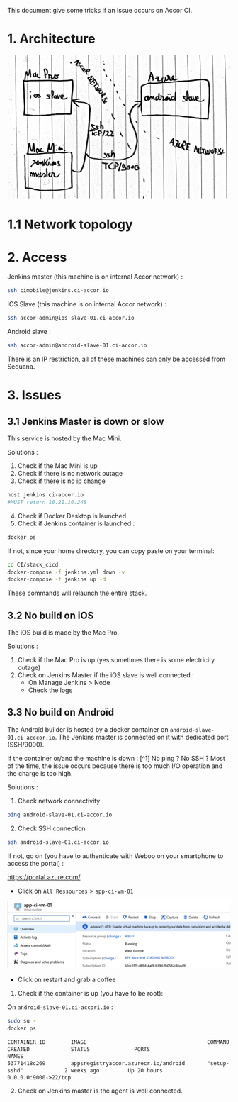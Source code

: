 This document give some tricks if an issue occurs on Accor CI.

# 1. Architecture

![Apps CI-Accor](/assets/ci-net.jpg "Basic network architecture")

# 1.1 Network topology



# 2. Access

Jenkins master (this machine is on internal Accor network) : 

```bash
ssh cimobile@jenkins.ci-accor.io
```

IOS Slave (this machine is on internal Accor network) : 

```bash
ssh accor-admin@ios-slave-01.ci-accor.io
```

Android slave :

```bash
ssh accor-admin@android-slave-01.ci-accor.io
```

There is an IP restriction, all of these machines can only be accessed from Sequana.

# 3. Issues

## 3.1 Jenkins Master is down or slow

This service is hosted by the Mac Mini.

Solutions :

1. Check if the Mac Mini is up
2. Check if there is no network outage
3. Check if there is no ip change

```bash
host jenkins.ci-accor.io
#MUST return 10.21.10.248
```

4. Check if Docker Desktop is launched
5. Check if Jenkins container is launched :

```bash
docker ps
```

If not, since your home directory, you can copy paste on your terminal:

```bash
cd CI/stack_cicd
docker-compose -f jenkins.yml down -v
docker-compose -f jenkins up -d
```

These commands will relaunch the entire stack.

## 3.2 No build on iOS

The iOS build is made by the Mac Pro.

Solutions :

1. Check if the Mac Pro is up (yes sometimes there is some electricity outage)
2. Check on Jenkins Master if the iOS slave is well connected :
    * On Manage Jenkins > Node 
    * Check the logs
  

## 3.3 No build on Androïd

The Androïd builder is hosted by a docker container on `android-slave-01.ci-acccor.io`. The Jenkins master is connected on it with dedicated port (SSH/9000).

If the container or/and the machine is down : [^1] No ping ? No SSH ? Most of the time, the issue occurs because there is too much I/O operation and the charge is too high.

Solutions :

1. Check network connectivity

```bash
ping android-slave-01.ci-accor.io
```

2. Check SSH connection

```bash
ssh android-slave-01.ci-accor.io
```

If not, go on (you have to authenticate with Weboo on your smartphone to access the portal) :

https://portal.azure.com/

* Click on `All Ressources` > `app-ci-vm-01`

![Apps CI-Accor](/assets/azure-reboot.png "Basic network architecture")

* Click on restart and grab a coffee

1. Check if the container is up (you have to be root):

On `android-slave-01.ci-accori.io` :

```bash
sudo su -
docker ps
```

```
CONTAINER ID        IMAGE                                      COMMAND                  CREATED             STATUS              PORTS                                                              NAMES
53771418c269        appsregistryaccor.azurecr.io/android       "setup-sshd"             2 weeks ago         Up 20 hours         0.0.0.0:9000->22/tcp
```

2. Check on Jenkins master is the agent is well connected.